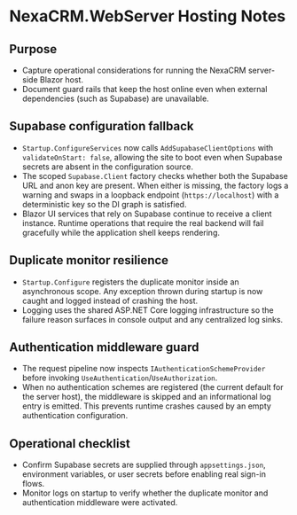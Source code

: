 # NexaCRM.WebServer Hosting Notes

## Purpose
- Capture operational considerations for running the NexaCRM server-side Blazor host.
- Document guard rails that keep the host online even when external dependencies (such as Supabase) are unavailable.

## Supabase configuration fallback
- `Startup.ConfigureServices` now calls `AddSupabaseClientOptions` with `validateOnStart: false`, allowing the site to boot even when Supabase secrets are absent in the configuration source.
- The scoped `Supabase.Client` factory checks whether both the Supabase URL and anon key are present. When either is missing, the factory logs a warning and swaps in a loopback endpoint (`https://localhost`) with a deterministic key so the DI graph is satisfied.
- Blazor UI services that rely on Supabase continue to receive a client instance. Runtime operations that require the real backend will fail gracefully while the application shell keeps rendering.

## Duplicate monitor resilience
- `Startup.Configure` registers the duplicate monitor inside an asynchronous scope. Any exception thrown during startup is now caught and logged instead of crashing the host.
- Logging uses the shared ASP.NET Core logging infrastructure so the failure reason surfaces in console output and any centralized log sinks.

## Authentication middleware guard
- The request pipeline now inspects `IAuthenticationSchemeProvider` before invoking `UseAuthentication`/`UseAuthorization`.
- When no authentication schemes are registered (the current default for the server host), the middleware is skipped and an informational log entry is emitted. This prevents runtime crashes caused by an empty authentication configuration.

## Operational checklist
- Confirm Supabase secrets are supplied through `appsettings.json`, environment variables, or user secrets before enabling real sign-in flows.
- Monitor logs on startup to verify whether the duplicate monitor and authentication middleware were activated.

